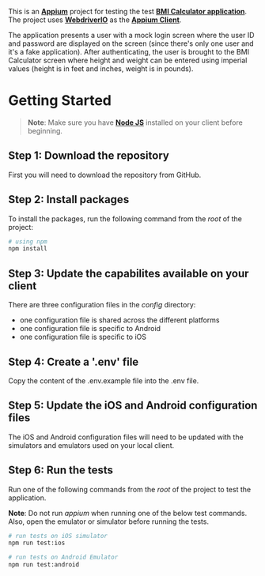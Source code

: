 This is an [**Appium**](https://appium.io/docs/en/2.4/) project for testing the test [**BMI Calculator application**](https://github.com/craigdavey306/rn-bmi-calculator). The project uses [**WebdriverIO**](https://webdriver.io/docs/appium/) as the [**Appium Client**](https://appium.io/docs/en/2.4/ecosystem/clients/).

The application presents a user with a mock login screen where the user ID and password are displayed on the screen (since there's only one user and it's a fake application). After authenticating, the user is brought to the BMI Calculator screen where height and weight can be entered using imperial values (height is in feet and inches, weight is in pounds).

# Getting Started

> **Note**: Make sure you have [**Node JS**](https://nodejs.org/en) installed on your client before beginning.

## Step 1: Download the repository

First you will need to download the repository from GitHub.

## Step 2: Install packages

To install the packages, run the following command from the _root_ of the project:

```bash
# using npm
npm install
```

## Step 3: Update the capabilites available on your client

There are three configuration files in the _config_ directory:

- one configuration file is shared across the different platforms
- one configuration file is specific to Android
- one configuration file is specific to iOS

## Step 4: Create a '.env' file

Copy the content of the .env.example file into the .env file.

## Step 5: Update the iOS and Android configuration files

The iOS and Android configuration files will need to be updated with the simulators and emulators
used on your local client.

## Step 6: Run the tests

Run one of the following commands from the _root_ of the project to test the application.

**Note**: Do not run _appium_ when running one of the below test commands. Also, open the emulator or simulator before running the tests.

```bash
# run tests on iOS simulator
npm run test:ios

# run tests on Android Emulator
npm run test:android
```
